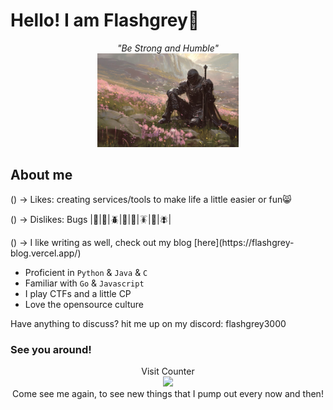 # Hello! I am Flashgrey🐧
<p align='center'>
  <i>"Be Strong and Humble"</i><br>
  <img src="./assets/Soldier_in_a_garden.jpg" style="height:150px"></img>
</p>

## About me
<p>() -> Likes: creating services/tools to make life a little easier or fun😸</p>
<p>() -> Dislikes: Bugs |🐛|🐜|🪲|🐞|🦗|🪳|🦟|🪰|</p>
<p>() -> I like writing as well, check out my blog [here](https://flashgrey-blog.vercel.app/)</p>

- Proficient in `Python` & `Java` & `C`
- Familiar with `Go` & `Javascript`
- I play CTFs and a little CP
- Love the opensource culture

Have anything to discuss? hit me up on my discord: flashgrey3000

### See you around!
<p align='center'>
  Visit Counter
  <br>
  <img src="https://profile-counter.glitch.me/FlashGrey3000/count.svg" />
  <br>
  Come see me again, to see new things that I pump out every now and then!
</p>

<!--- Fly high; --->

<!---
FlashGrey3000/FlashGrey3000 is a ✨ special ✨ repository because its `README.md` (this file) appears on your GitHub profile.
You can click the Preview link to take a look at your changes.
--->
